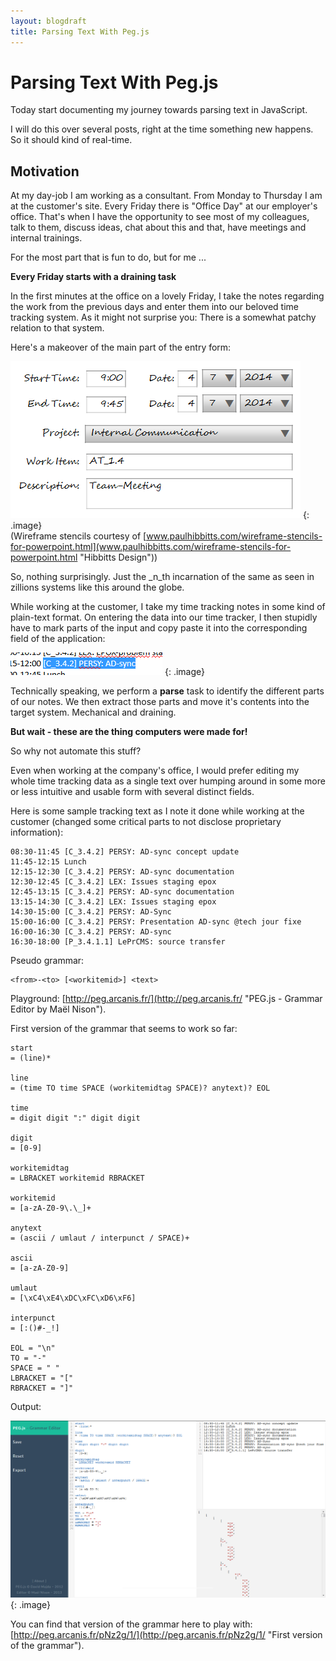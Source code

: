```yaml
---
layout: blogdraft
title: Parsing Text With Peg.js
---
```


# Parsing Text With Peg.js

Today start documenting my journey towards parsing text in JavaScript. 

I will do this over several posts, right at the time something new happens. So it should kind of real-time.

## Motivation

At my day-job I am working as a consultant. From Monday to Thursday I am at the customer's site. Every Friday there is "Office Day" at our employer's office. That's when I have the opportunity to see most of my colleagues, talk to them, discuss ideas, chat about this and that, have meetings and internal trainings.

For the most part that is fun to do, but for me ...

**Every Friday starts with a draining task**

In the first minutes at the office on a lovely Friday, I take the notes regarding the work from the previous days and enter them into our beloved time tracking system. As it might not surprise you: There is a somewhat patchy relation to that system.

Here's a makeover of the main part of the entry form: 

![Sketch of a time tracking entry form](/images/posts/PegJs/TimeTrackingEntryForm.png)
{: .image}  
(Wireframe stencils courtesy of [www.paulhibbitts.com/wireframe-stencils-for-powerpoint.html](www.paulhibbitts.com/wireframe-stencils-for-powerpoint.html "Hibbitts Design"))

So, nothing surprisingly. Just the _n_th incarnation of the same as seen in zillions systems like this around the globe.

While working at the customer, I take my time tracking notes in some kind of plain-text format. On entering the data into our time tracker, I then stupidly have to mark parts of the input and copy paste it into the corresponding field of the application:

![Marked Time Data](/images/posts/PegJs/MarkedTimeData.png)
{: .image}

Technically speaking, we perform a **parse** task to identify the different parts of our notes. We then extract those parts and move it's contents into the target system. Mechanical and draining.

**But wait - these are the thing computers were made for!**

So why not automate this stuff?

Even when working at the company's office, I would prefer editing my whole time tracking data as a single text over humping around in some more or less intuitive and usable form with several distinct fields.

Here is some sample tracking text as I note it done while working at the customer (changed some critical parts to not disclose proprietary information):

    08:30-11:45 [C_3.4.2] PERSY: AD-sync concept update
    11:45-12:15 Lunch
    12:15-12:30 [C_3.4.2] PERSY: AD-sync documentation
    12:30-12:45 [C_3.4.2] LEX: Issues staging epox
    12:45-13:15 [C_3.4.2] PERSY: AD-sync documentation
    13:15-14:30 [C_3.4.2] LEX: Issues staging epox
    14:30-15:00 [C_3.4.2] PERSY: AD-Sync
    15:00-16:00 [C_3.4.2] PERSY: Presentation AD-sync @tech jour fixe
    16:00-16:30 [C_3.4.2] PERSY: AD-sync
    16:30-18:00 [P_3.4.1.1] LePrCMS: source transfer
    
Pseudo grammar:

    <from>-<to> [<workitemid>] <text>

Playground: [http://peg.arcanis.fr/](http://peg.arcanis.fr/ "PEG.js - Grammar Editor by Maël Nison").

First version of the grammar that seems to work so far: 

    start
    = (line)*
    
    line
    = (time TO time SPACE (workitemidtag SPACE)? anytext)? EOL
    
    time
    = digit digit ":" digit digit
    
    digit
    = [0-9]
    
    workitemidtag
    = LBRACKET workitemid RBRACKET
    
    workitemid
    = [a-zA-Z0-9\.\_]+
    
    anytext
    = (ascii / umlaut / interpunct / SPACE)+
    
    ascii
    = [a-zA-Z0-9]
    
    umlaut
    = [\xC4\xE4\xDC\xFC\xD6\xF6]
    
    interpunct
    = [:()#-_!]
    
    EOL = "\n"
    TO = "-"
    SPACE = " "
    LBRACKET = "["
    RBRACKET = "]"
    
Output:

![Screenshot of the Grammar Editor](/images/posts/PegJs/ScreenshotGrammarEditor.png)
{: .image}

You can find that version of the grammar here to play with: [http://peg.arcanis.fr/pNz2g/1/](http://peg.arcanis.fr/pNz2g/1/ "First version of the grammar").

